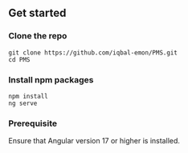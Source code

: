 

## Get started

### Clone the repo

```shell
git clone https://github.com/iqbal-emon/PMS.git
cd PMS
```

### Install npm packages


```shell
npm install
ng serve
```
### Prerequisite
Ensure that Angular version 17 or higher is installed.

